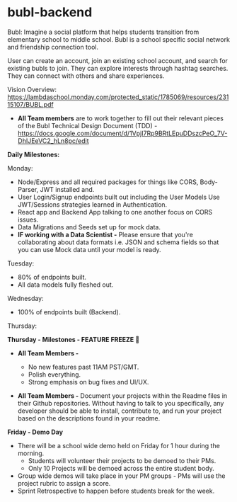 # bubl-backend
Bubl: Imagine a social platform that helps students transition from elementary school to middle school. Bubl is a school specific social network and friendship connection tool. 

User can create an account, join an existing school account, and search for existing bubls to join. They can explore interests through hashtag searches. They can connect with others and share experiences.  

Vision Overview: https://lambdaschool.monday.com/protected_static/1785069/resources/23115107/BUBL.pdf

- **All Team members** are to work together to fill out their relevant pieces of the Bubl Technical Design Document (TDD) - https://docs.google.com/document/d/1VpjI7Rp9BRtLEpuDDszcPeO_7V-DhIJEeVC2_hLn8pc/edit

**Daily Milestones:**

Monday:

- Node/Express and all required packages for things like CORS, Body-Parser, JWT installed and.
- User Login/Signup endpoints built out including the User Models Use JWT/Sessions strategies learned in Authentication.
- React app and Backend App talking to one another focus on CORS issues.
- Data Migrations and Seeds set up for mock data.
- **IF working with a Data Scientist -** Please ensure that you're collaborating about data formats i.e. JSON and schema fields so that you can use Mock data until your model is ready.

Tuesday:

- 80% of endpoints built.
- All data models fully fleshed out.

Wednesday:

- 100% of endpoints built (Backend).

Thursday:

**Thursday - Milestones - FEATURE FREEZE 🥶**

- **All Team Members -**
    - No new features past 11AM PST/GMT.
    - Polish everything.
    - Strong emphasis on bug fixes and UI/UX.
    
- **All Team Members -** Document your projects within the Readme files in their Github repositories. Without having to talk to you specifically, any developer should be able to install, contribute to, and run your project based on the descriptions found in your readme.

**Friday - Demo Day**

- There will be a school wide demo held on Friday for 1 hour during the morning.
    - Students will volunteer their projects to be demoed to their PMs.
    - Only 10 Projects will be demoed across the entire student body.
- Group wide demos will take place in your PM groups - PMs will use the project rubric to assign a score.
- Sprint Retrospective to happen before students break for the week.
